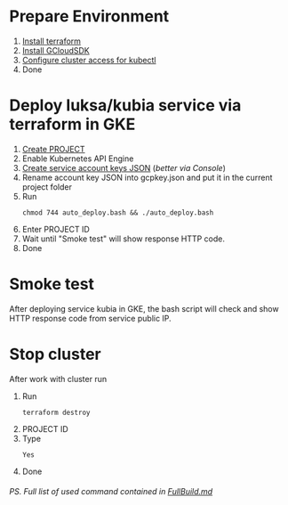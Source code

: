 # Prepare Environment
1. [Install terraform](https://learn.hashicorp.com/tutorials/terraform/install-cli)
2. [Install GCloudSDK](https://cloud.google.com/sdk/docs/install)
3. [Configure cluster access for kubectl](https://cloud.google.com/kubernetes-engine/docs/how-to/cluster-access-for-kubectl)
4. Done

# Deploy luksa/kubia service via terraform in GKE
1. [Create PROJECT](https://cloud.google.com/resource-manager/docs/creating-managing-projects)
2. Enable Kubernetes API Engine
3. [Create service account keys JSON](https://cloud.google.com/iam/docs/creating-managing-service-account-keys#iam-service-account-keys-create-console)
(*better via Console*)
3. Rename account key JSON into gcpkey.json and put it in the current project folder
4. Run
   ```
   chmod 744 auto_deploy.bash && ./auto_deploy.bash
   ```
5. Enter PROJECT ID
6. Wait until "Smoke test" will show response HTTP code.
7. Done

# Smoke test
After deploying service kubia in GKE, the bash script will check and show HTTP response code from service public IP.

  # Stop cluster
  After work with cluster run
1. Run
   ```
   terraform destroy
   ```
2. PROJECT ID
3. Type
   ```
   Yes
   ```
4. Done

###### PS. Full list of used command contained in [FullBuild.md](https://github.com/MiraD1n/gke_kubiaservice_mpolishchuk/blob/main/FullBuild.md)
